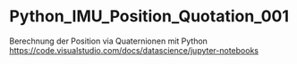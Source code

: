# Python_IMU_Position_Quotation_001
Berechnung der Position via Quaternionen mit Python
https://code.visualstudio.com/docs/datascience/jupyter-notebooks